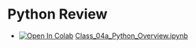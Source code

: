 # Python Review 
- [![Open In Colab](https://colab.research.google.com/assets/colab-badge.svg)](http://colab.research.google.com/github/Mjrovai/UNIFEI-IESTI01-T01-2022.1/blob/main/00_Curso_Folder/1_Fundamentals/Class_04a/notebooks/Class_4a_Python_Overview.ipynb) [Class_04a_Python_Overview.ipynb](/00_Curso_Folder/1_Fundamentals/Class_04a/notebooks/Class_4a_Python_Overview.ipynb)

